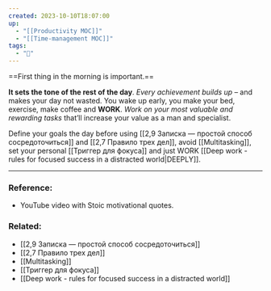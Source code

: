 ```yaml
---
created: 2023-10-10T18:07:00
up:
  - "[[Productivity MOC]]"
  - "[[Time-management MOC]]"
tags:
  - "🌱"
---
```

==First thing in the morning is important.==

**It sets the tone of the rest of the day**. *Every achievement builds up* – and makes your day not wasted. You wake up early, you make your bed, exercise, make coffee and **WORK**. *Work on your most valuable and rewarding tasks* that’ll increase your value as a man and specialist.

Define your goals the day before using [[2,9 Записка — простой способ сосредоточиться]] and [[2,7 Правило трех дел]], avoid [[Multitasking]], set your personal [[Триггер для фокуса]] and just WORK [[Deep work - rules for focused success in a distracted world|DEEPLY]].

---
### Reference:
- YouTube video with Stoic motivational quotes. 

### Related:
- [[2,9 Записка — простой способ сосредоточиться]]
- [[2,7 Правило трех дел]]
- [[Multitasking]]
- [[Триггер для фокуса]]
- [[Deep work - rules for focused success in a distracted world]]